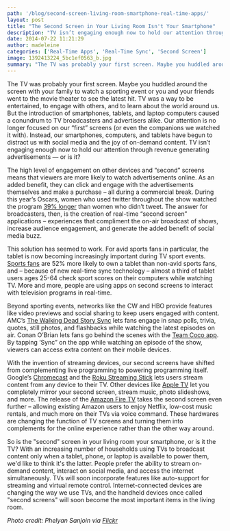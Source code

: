 ```yaml
---
path: '/blog/second-screen-living-room-smartphone-real-time-apps/'
layout: post
title: "The Second Screen in Your Living Room Isn't Your Smartphone"
description: "TV isn’t engaging enough now to hold our attention through revenue generating advertisements — or is it?"
date: 2014-07-22 11:21:29
author: madeleine
categories: ['Real-Time Apps', 'Real-Time Sync', 'Second Screen']
image: 1392413224_5bc1ef0563_b.jpg
summary: "The TV was probably your first screen. Maybe you huddled around the screen with your family to watch a sporting event or you and your friends went to the movie theater to see the latest hit. TV was a way to be entertained, to engage with others, and to learn about the world around us. But the introduction of smartphones, tablets, and laptop computers caused a conundrum to TV broadcasters and advertisers alike. Our attention is no longer focused on our 'first' screens (or even the companions we watched it with). Instead, our smartphones, computers, and tablets have begun to distract us with social media and the joy of on-demand content. TV isn’t engaging enough now to hold our attention through revenue generating advertisements — or is it?"
---
```

The TV was probably your first screen. Maybe you huddled around the screen with your family to watch a sporting event or you and your friends went to the movie theater to see the latest hit. TV was a way to be entertained, to engage with others, and to learn about the world around us. But the introduction of smartphones, tablets, and laptop computers caused a conundrum to TV broadcasters and advertisers alike. Our attention is no longer focused on our “first” screens (or even the companions we watched it with). Instead, our smartphones, computers, and tablets have begun to distract us with social media and the joy of on-demand content. TV isn’t engaging enough now to hold our attention through revenue generating advertisements — or is it?

The high level of engagement on other devices and “second” screens means that viewers are more likely to watch advertisements online. As an added benefit, they can click and engage with the advertisements themselves and make a purchase – all during a commercial break. During this year’s Oscars, women who used twitter throughout the show watched the program <a href="http://www.marketwired.com/press-release/-1885731.htm">39% longer</a> than women who didn’t tweet. The answer for broadcasters, then, is the creation of real-time “second screen” applications – experiences that compliment the on-air broadcast of shows, increase audience engagement, and generate the added benefit of social media buzz.

This solution has seemed to work. For avid sports fans in particular, the tablet is now becoming increasingly important during TV sport events. <a href="http://www.stats.com/pdfs/secondscreen.pdf">Sports fans</a> are 52% more likely to own a tablet than non-avid sports fans, and – because of new real-time sync technology – almost a third of tablet users ages 25-64 check sport scores on their computers while watching TV. More and more, people are using apps on second screens to interact with television programs in real-time.

Beyond sporting events, networks like the CW and HBO provide features like video previews and social sharing to keep users engaged with content. AMC’s <a href="http://www.amctv.com/shows/the-walking-dead/story-sync">The Walking Dead Story Sync</a> lets fans engage in snap polls, trivia, quotes, still photos, and flashbacks while watching the latest episodes on air. Conan O’Brian lets fans go behind the scenes with the <a href="http://teamcoco.com/togo">Team Coco app</a>. By tapping ‘Sync” on the app while watching an episode of the show, viewers can access extra content on their mobile devices.<strong> </strong>

With the invention of streaming devices, our second screens have shifted from complementing live programming to powering programming itself. Google’s <a href="http://www.google.com/chrome/devices/chromecast/">Chromecast</a> and the <a href="https://www.roku.com">Roku Streaming Stick</a> lets users stream content from any device to their TV. Other devices like <a href="https://www.apple.com/appletv/">Apple TV</a> let you completely mirror your second screen, stream music, photo slideshows, and more. The release of the <a href="http://www.amazon.com/Fire-TV-streaming-media-player/dp/B00CX5P8FC">Amazon Fire TV</a> takes the second screen even further – allowing existing Amazon users to enjoy Netflix, low-cost music rentals, and much more on their TVs via voice command. These hardwares are changing the function of TV screens and turning them into complements for the online experience rather than the other way around.

So is the "second" screen in your living room your smartphone, or is it the TV? With an increasing number of households using TVs to broadcast content only when a tablet, phone, or laptop is available to power them, we'd like to think it's the latter. People prefer the ability to stream on-demand content, interact on social media, and access the internet simultaneously. TVs will soon incorporate features like auto-support for streaming and virtual remote control. Internet-connected devices are changing the way we use TVs, and the handheld devices once called "second screens" will soon become the most important items in the living room.

<em>Photo credit: Phelyan Sanjoin via <a href="https://www.flickr.com/photos/phelyan/">Flickr</a></em>